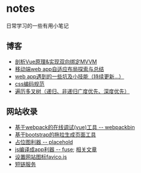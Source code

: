 # notes

日常学习的一些有用小笔记

## 博客
* [剖析Vue原理&实现双向绑定MVVM](https://segmentfault.com/a/1190000006599500)
* [移动端web app自适应布局探索与总结](http://segmentfault.com/a/1190000003931773)
* [web app遇到的一些坑及小技能（持续更新...）](http://segmentfault.com/a/1190000003932970)
* [css编码规范](http://segmentfault.com/a/1190000003992270)
* [遍历多叉树（递归、非递归广度优先、深度优先）](https://segmentfault.com/a/1190000003004435)

## 网站收录
* [基于webpack的在线调试(vue)工具 -- webpackbin](http://www.webpackbin.com/EJsur-jpl)
* [基于bootstrap的拖拉生成页面工具](https://bootstrapstudio.io/)
* [占位图利器 -- placehold](https://placehold.it/)
* [js编译成app利器 -- fuse](https://www.fusetools.com/); [相关文章](http://www.tuicool.com/articles/NfyuY3i)
* [设置网站图标favico.js](http://lab.ejci.net/favico.js/)
* [短链服务](http://www.ft12.com/)
